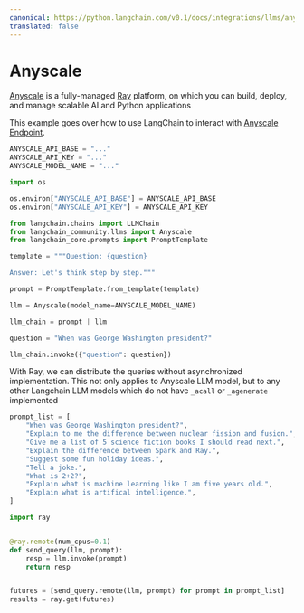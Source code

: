 ```yaml
---
canonical: https://python.langchain.com/v0.1/docs/integrations/llms/anyscale
translated: false
---
```


# Anyscale

[Anyscale](https://www.anyscale.com/) is a fully-managed [Ray](https://www.ray.io/) platform, on which you can build, deploy, and manage scalable AI and Python applications

This example goes over how to use LangChain to interact with [Anyscale Endpoint](https://app.endpoints.anyscale.com/).

```python
ANYSCALE_API_BASE = "..."
ANYSCALE_API_KEY = "..."
ANYSCALE_MODEL_NAME = "..."
```

```python
import os

os.environ["ANYSCALE_API_BASE"] = ANYSCALE_API_BASE
os.environ["ANYSCALE_API_KEY"] = ANYSCALE_API_KEY
```

```python
from langchain.chains import LLMChain
from langchain_community.llms import Anyscale
from langchain_core.prompts import PromptTemplate
```

```python
template = """Question: {question}

Answer: Let's think step by step."""

prompt = PromptTemplate.from_template(template)
```

```python
llm = Anyscale(model_name=ANYSCALE_MODEL_NAME)
```

```python
llm_chain = prompt | llm
```

```python
question = "When was George Washington president?"

llm_chain.invoke({"question": question})
```

With Ray, we can distribute the queries without asynchronized implementation. This not only applies to Anyscale LLM model, but to any other Langchain LLM models which do not have `_acall` or `_agenerate` implemented

```python
prompt_list = [
    "When was George Washington president?",
    "Explain to me the difference between nuclear fission and fusion.",
    "Give me a list of 5 science fiction books I should read next.",
    "Explain the difference between Spark and Ray.",
    "Suggest some fun holiday ideas.",
    "Tell a joke.",
    "What is 2+2?",
    "Explain what is machine learning like I am five years old.",
    "Explain what is artifical intelligence.",
]
```

```python
import ray


@ray.remote(num_cpus=0.1)
def send_query(llm, prompt):
    resp = llm.invoke(prompt)
    return resp


futures = [send_query.remote(llm, prompt) for prompt in prompt_list]
results = ray.get(futures)
```